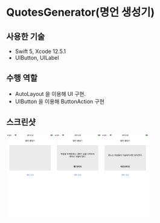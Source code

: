# QuotesGenerator(명언 생성기)

## 사용한 기술

* Swift 5, Xcode 12.5.1
* UIButton, UILabel

## 수행 역할

* AutoLayout 을 이용해 UI 구현.
* UIButton 을 이용해 ButtonAction 구현

## 스크린샷

<img src="./Image/1.png" width="25%" height="25%"/><img src="./Image/2.png" width="25%" height="25%"/><img src="./Image/3.png" width="25%" height="25%"/>





